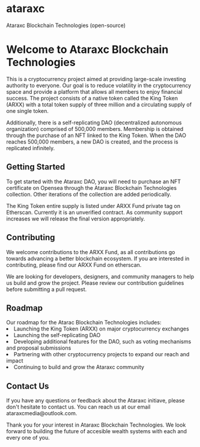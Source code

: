 # ataraxc
Ataraxc Blockchain Technologies (open-source)

<h1>Welcome to Ataraxc Blockchain Technologies</h1> This is a cryptocurrency project aimed at providing large-scale investing authority to everyone. Our goal is to reduce volatility in the cryptocurrency space and provide a platform that allows all members to enjoy financial success. The project consists of a native token called the King Token (ARXX)
with a total token supply of three million and a circulating supply of one single token.

Additionally, there is a self-replicating DAO (decentralized autonomous organization) comprised of 500,000 members. Membership is obtained through the purchase of an NFT linked to the King Token. When the DAO reaches 500,000 members, a new DAO is created, and the process is replicated infinitely.

<h2>Getting Started</h2>
To get started with the Ataraxc DAO, you will need to purchase an NFT certificate on Opensea through the Ataraxc Blockchain Technologies collection. Other iterations of the collection are added periodically.

The King Token entire supply is listed under ARXX Fund private tag on Etherscan. Currently it is an unverified contract. As community support increases we will release the final version appropriately.

<h2>Contributing</h2>
We welcome contributions to the ARXX Fund, as all contributions go towards advancing a better blockchain ecosystem. If you are interested in contributing, please find our ARXX Fund on etherscan.

We are looking for developers, designers, and community managers to help us build and grow the project. Please review our contribution guidelines before submitting a pull request.

<h2>Roadmap</h2>
Our roadmap for the Atarac Blockchain Technologies includes:
<li>Launching the King Token (ARXX) on major cryptocurrency exchanges</li>
<li>Launching the self-replicating DAO</li>
<li>Developing additional features for the DAO, such as voting mechanisms and proposal submissions</li>
<li>Partnering with other cryptocurrency projects to expand our reach and impact</li>
<li>Continuing to build and grow the Ataraxc community</li>

<h2>Contact Us</h2>
If you have any questions or feedback about the Ataraxc initiave, please don't hesitate to contact us. You can reach us at our email ataraxcmedia@outlook.com.

Thank you for your interest in Ataraxc Blockchain Technologies. We look forward to building the future of accesible wealth systems with each and every one of you.
